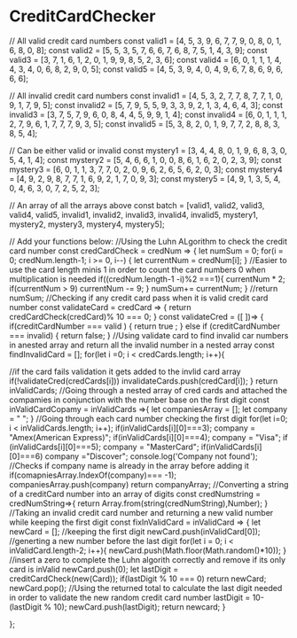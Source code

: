 # CreditCardChecker
// All valid credit card numbers
const valid1 = [4, 5, 3, 9, 6, 7, 7, 9, 0, 8, 0, 1, 6, 8, 0, 8];
const valid2 = [5, 5, 3, 5, 7, 6, 6, 7, 6, 8, 7, 5, 1, 4, 3, 9];
const valid3 = [3, 7, 1, 6, 1, 2, 0, 1, 9, 9, 8, 5, 2, 3, 6];
const valid4 = [6, 0, 1, 1, 1, 4, 4, 3, 4, 0, 6, 8, 2, 9, 0, 5];
const valid5 = [4, 5, 3, 9, 4, 0, 4, 9, 6, 7, 8, 6, 9, 6, 6, 6];

// All invalid credit card numbers
const invalid1 = [4, 5, 3, 2, 7, 7, 8, 7, 7, 1, 0, 9, 1, 7, 9, 5];
const invalid2 = [5, 7, 9, 5, 5, 9, 3, 3, 9, 2, 1, 3, 4, 6, 4, 3];
const invalid3 = [3, 7, 5, 7, 9, 6, 0, 8, 4, 4, 5, 9, 9, 1, 4];
const invalid4 = [6, 0, 1, 1, 1, 2, 7, 9, 6, 1, 7, 7, 7, 9, 3, 5];
const invalid5 = [5, 3, 8, 2, 0, 1, 9, 7, 7, 2, 8, 8, 3, 8, 5, 4];

// Can be either valid or invalid
const mystery1 = [3, 4, 4, 8, 0, 1, 9, 6, 8, 3, 0, 5, 4, 1, 4];
const mystery2 = [5, 4, 6, 6, 1, 0, 0, 8, 6, 1, 6, 2, 0, 2, 3, 9];
const mystery3 = [6, 0, 1, 1, 3, 7, 7, 0, 2, 0, 9, 6, 2, 6, 5, 6, 2, 0, 3];
const mystery4 = [4, 9, 2, 9, 8, 7, 7, 1, 6, 9, 2, 1, 7, 0, 9, 3];
const mystery5 = [4, 9, 1, 3, 5, 4, 0, 4, 6, 3, 0, 7, 2, 5, 2, 3];

// An array of all the arrays above
const batch = [valid1, valid2, valid3, valid4, valid5, invalid1, invalid2, invalid3, invalid4, invalid5, mystery1, mystery2, mystery3, mystery4, mystery5];


// Add your functions below:
//Using the Luhn ALgorithm to check the credit card number
const credCardCheck = credNum => {
let numSum = 0;
for(i = 0; credNum.length-1; i >= 0, i--) {
  let currentNum = credNum[i];
}
//Easier to use the card length minis 1 in order to count the card numbers 0 when multiplication is needed
if((credNum.length-1 -i)%2 ===1){
currentNum * 2;
if(currentNum > 9)
currentNum -= 9;
}
numSum+= currentNum;
}
//return numSum;
//Checking if any credit card pass when it is valid credit card number
const validateCard = credCard => {
  return credCardCheck(credCard)% 10 === 0;
}
const validateCred = ([ ])=> {
  if(creditCardNumber === valid ) {
    return true ;
  } 
   else if (creditCardNumber === invalid) {
     return false;
   }
   //Using validate card to find invalid car numbers in anested array and return all the invalid number in a nested array
   const findInvalidCard = [];
   for(let i =0; i < credCards.length; i++){

   
   //if the card fails validation it gets added to the invlid card array
   if(!validateCred(credCards[i]))
   invalidateCards.push(credCard[i]);
   }
   return inValidCards;
//Going through a nested array of cred cards and attached the compamies in conjunction with the number base on the first digit
const inValidCardCopamy = inValidCards =>{
  let companiesArray = [];
  let company = " ";
}
//Going through each card number checking the first digit
for(let i=0; i < inValidCards.length; i++);
  if(inValidCards[i][0]===3);
company = "Amex(American Express)";
 if(inValidCards[i][0]===4);
company = "Visa";
 if (inValidCards[i][0]===5);
company = "MasterCard";
 if(inValidCards[i][0]===6)
 company ="Discover";
  console.log('Company not found');
//Checks if company name is already in the array before adding it
if(comapniesArray.IndexOf(company)=== -1);
companiesArray.push(company)
  return companyArray;
//Converting a string of a creditCard number into an array of digits
const credNumstring = credNumString=>{
  return Array.from(string(credNumString),Number);
}
//Taking an invalid credit card number and returning a new valid number while keeping the first digit
const fixInValidCard = inValidCard => {
  let newCard = [];
  //keeping the first digit
  newCard.push(inValidCard[0]);
  //generting a new number before the last digit
  for(let i = 0; i < inValidCard.length-2; i++){
    newCard.push(Math.floor(Math.random()*10));
  }
  //insert a zero to complete the Luhn algorith correctly and remove if its only card is inValid
 newCard.push(0);
 let lastDigit = creditCardCheck(new(Card));
 if(lastDigit % 10 === 0) 
 return newCard;
 newCard.pop();
 //Using the returned total to calculate the last digit needed in order to validate the new random credit card number 
 lastDigit = 10-(lastDigit % 10);
 newCard.push(lastDigit);
 return newcard;
}


};
